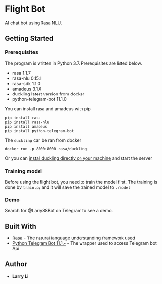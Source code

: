 # Flight Bot
AI chat bot using Rasa NLU.

## Getting Started

### Prerequisites
The program is written in Python 3.7. Prerequisites are listed below. 
* rasa                      1.1.7
* rasa-nlu                  0.15.1
* rasa-sdk                  1.1.0
* amadeus                   3.1.0
* duckling                  latest version from docker
* python-telegram-bot       11.1.0

You can install rasa and amadeus with pip
```
pip install rasa
pip install rasa-nlu
pip install amadeus
pip install python-telegram-bot
```

The `duckling` can be ran from docker
```
docker run -p 8000:8000 rasa/duckling
```
Or you can [install duckling directly on your machine](https://github.com/facebook/duckling#quickstart) and start the server

### Training model
Before using the flight bot, you need to train the model first. The training is done by `train.py` and it will save the trained model to `./model`

### Demo
Search for @Larry88Bot on Telegram to see a demo.

## Built With
* [Rasa](https://rasa.com) - The natural language understanding framework used
* [Python Telegram Bot 11.1.-](https://python-telegram-bot.org/) - The wrapper used to access Telegram bot Api

## Author
* **Larry Li**
